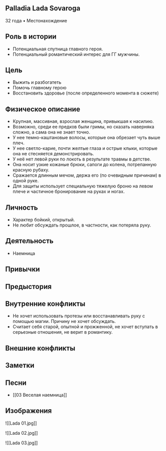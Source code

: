## Palladia Lada Sovaroga

32 года • Местонахождение

## Роль в истории

* Потенциальная спутница главного героя.
* Потенциальный романтический интерес для ГГ мужчины.

## Цель

* Выжить и разбогатеть
* Помочь главному герою
* Восстановить здоровье (после определенного момента в сюжете)

## Физическое описание

* Крупная, массивная, взрослая женщина, привыкшая к насилию.
* Возможно, среди ее предков были гримы, но сказать наверняка сложно, а сама она не знает точно.
* У нее темно-каштановые волосы, которые она обрезает чуть выше плеч.
* У нее светло-карие, почти желтые глаза и острые клыки, которые она не стесняется демонстрировать.
* У неё нет левой руки по локоть в результате травмы в детстве.
* Она носит узкие кожаные брюки, сапоги до колена, потрепанную красную рубаху.
* Сражается длинным мечом, держа его (по очевидным причинам) в одной руке.
* Для защиты использует специальную тяжелую броню на левом плече и частичное бронирование на руках и ногах.

## Личность

* Характер бойкий, открытый.
* Не любит обсуждать прошлое, в частности, как потеряла руку.

## Деятельность

* Наемница

## Привычки


## Предыстория


## Внутренние конфликты

* Не хочет использовать протезы или восстанавливать руку с помощью магии. Причину не хочет обсуждать.
* Считает себя старой, опытной и прожженной, не хочет вступать в серьезные отношения, не верит в романтику.

## Внешние конфликты


## Заметки


## Песни

* [[03 Веселая наемница]]

## Изображения

![[Lada 01.jpg]]

![[Lada 02.jpg]]

![[Lada 03.jpg]]